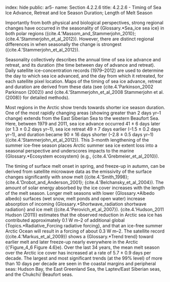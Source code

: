 index: hide
public: ar5-
name: Section 4.2.2.6
title: 4.2.2.6 - Timing of Sea Ice Advance, Retreat and Ice Season Duration; Length of Melt Season

Importantly from both physical and biological perspectives, strong regional changes have occurred in the seasonality of {Glossary.*Sea_ice sea ice} in both polar regions ({cite.4.'Massom_and_Stammerjohn_2010}; {cite.4.'Stammerjohn_et_al_2012}). However, there are distinct regional differences in when seasonally the change is strongest ({cite.4.'Stammerjohn_et_al_2012}).

Seasonality collectively describes the annual time of sea ice advance and retreat, and its duration (the time between day of advance and retreat). Daily satellite ice-concentration records (1979–2012) are used to determine the day to which sea ice advanced, and the day from which it retreated, for each satellite pixel location. Maps of the timing of sea ice advance, retreat and duration are derived from these data (see {cite.4.'Parkinson_2002 Parkinson (2002)} and {cite.4.'Stammerjohn_et_al_2008 Stammerjohn et al. (2008)} for detailed methods).

Most regions in the Arctic show trends towards shorter ice season duration. One of the most rapidly changing areas (showing greater than 2 days yr–1 change) extends from the East Siberian Sea to the western Beaufort Sea. Here, between 1979 and 2011, sea ice advance occurred 41 ± 6 days later (or 1.3 ± 0.2 days yr–1), sea ice retreat 49 ± 7 days earlier (–1.5 ± 0.2 days yr–1), and duration became 90 ± 16 days shorter (–2.8 ± 0.5 days yr–1) ({cite.4.'Stammerjohn_et_al_2012}). This 3-month lengthening of the summer ice-free season places Arctic summer sea ice extent loss into a seasonal perspective and underscores impacts to the marine {Glossary.*Ecosystem ecosystem} (e.g., {cite.4.'Grebmeier_et_al_2010}).

The timing of surface melt onset in spring, and freeze-up in autumn, can be derived from satellite microwave data as the emissivity of the surface changes significantly with snow melt ({cite.4.'Smith_1998}; {cite.4.'Drobot_and_Anderson_2001}; {cite.4.'Belchansky_et_al_2004}). The amount of solar energy absorbed by the ice cover increases with the length of the melt season. Longer melt seasons with lower {Glossary.*Albedo albedo} surfaces (wet snow, melt ponds and open water) increase absorption of incoming {Glossary.*Shortwave_radiation shortwave radiation} and ice melt ({cite.4.'Perovich_et_al_2007}). {cite.4.'Hudson_2011 Hudson (2011)} estimates that the observed reduction in Arctic sea ice has contributed approximately 0.1 W m–2 of additional global {Topics.*Radiative_Forcing radiative forcing}, and that an ice-free summer Arctic Ocean will result in a forcing of about 0.3 W m–2. The satellite record ({cite.4.'Markus_et_al_2009}) shows a {Glossary.*Trend trend} toward earlier melt and later freeze-up nearly everywhere in the Arctic ({'Figure_4_6 Figure 4.6}e). Over the last 34 years, the mean melt season over the Arctic ice cover has increased at a rate of 5.7 ± 0.9 days per decade. The largest and most significant trends (at the 99% level) of more than 10 days per decade are seen in the coastal margins and peripheral seas: Hudson Bay, the East Greenland Sea, the Laptev/East Siberian seas, and the Chukchi/ Beaufort seas.
